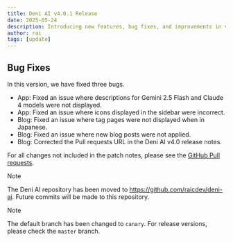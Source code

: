 ```yaml
---
title: Deni AI v4.0.1 Release
date: 2025-05-24
description: Introducing new features, bug fixes, and improvements in version 4.0.1.
author: rai
tags: [update]
---
```


## Bug Fixes

In this version, we have fixed three bugs.

- App: Fixed an issue where descriptions for Gemini 2.5 Flash and Claude 4 models were not displayed.
- App: Fixed an issue where icons displayed in the sidebar were incorrect.
- Blog: Fixed an issue where tag pages were not displayed when in Japanese.
- Blog: Fixed an issue where new blog posts were not applied.
- Blog: Corrected the Pull requests URL in the Deni AI v4.0 release notes.

For all changes not included in the patch notes, please see the [GitHub Pull requests](https://github.com/raicdev/deni-ai/pull/40).

> [!NOTE]
> The Deni AI repository has been moved to https://github.com/raicdev/deni-ai. Future commits will be made to this repository.

> [!NOTE]
> The default branch has been changed to `canary`. For release versions, please check the `master` branch.
